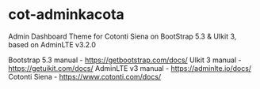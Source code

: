 # cot-adminkacota
Admin Dashboard Theme for Cotonti Siena on BootStrap 5.3 &amp; UIkit 3, based on AdminLTE v3.2.0

Bootstrap 5.3 manual - https://getbootstrap.com/docs/
UIkit 3 manual - https://getuikit.com/docs/
AdminLTE v3 manual - https://adminlte.io/docs/
Cotonti Siena - https://www.cotonti.com/docs/
